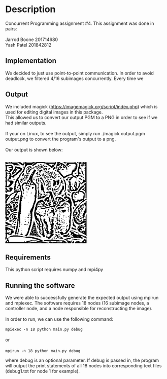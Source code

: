 # Description
Concurrent Programming assignment #4. This assignment was done in pairs: <br><br>
Jarrod Boone 201714680<br>
Yash Patel 201842812

## Implementation
We decided to just use point-to-point communication. In order to avoid deadlock, we filtered 4/16 subimages concurrently.
Every time we 

## Output
We included magick (https://imagemagick.org/script/index.php) which is used for editing digital images in this package. <br>
This allowed us to convert our output PGM to a PNG in order to see if we had similar outputs.
<br>
<br>
If your on Linux, to see the output, simply run ./magick output.pgm output.png to convert the program's output to a png.
<br>
<br>
Our output is shown below:
<br>
<br>

![output](output.png "Output")

## Requirements
This python script requires numpy and mpi4py

## Running the software
We were able to successfully generate the expected output using mpirun and mpiexec. The software requires 18 nodes (16 subimage nodes,
a controller node, and a node responsible for reconstructing the image).
<br>
<br>
In order to run, we can use the following command:

`mpiexec -n 18 python main.py debug`
<br>
<br>
or
<br>
<br>
`mpirun -n 18 python main.py debug`

where debug is an optional parameter. If debug is passed in, the program will output the print statements of all 18 nodes
into corresponding text files (debug1.txt for node 1 for example).

